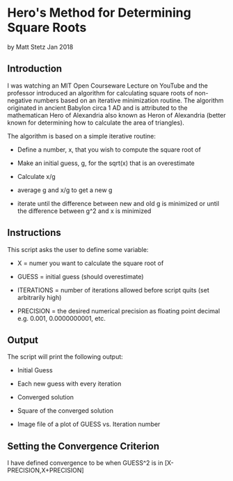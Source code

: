 # Hero's Method for Determining Square Roots

by Matt Stetz
Jan 2018

## Introduction

I was watching an MIT Open Courseware Lecture on YouTube and the professor introduced an algorithm for calculating square roots of non-negative numbers based on an iterative minimization routine. The algorithm originated in ancient Babylon circa 1 AD and is attributed to the mathematican Hero of Alexandria also known as Heron of Alexandria (better known for determining how to calculate the area of triangles).

The algorithm is based on a simple iterative routine:

* Define a number, x, that you wish to compute the square root of

* Make an initial guess, g, for the sqrt(x) that is an overestimate

* Calculate x/g

* average g and x/g to get a new g

* iterate until the difference between new and old g is minimized or until the difference between g^2 and x is minimized  

## Instructions

This script asks the user to define some variable:

* X = numer you want to calculate the square root of

* GUESS = initial guess (should overestimate)

* ITERATIONS = number of iterations allowed before script quits (set arbitrarily high)

* PRECISION = the desired numerical precision as floating point decimal e.g. 0.001, 0.0000000001, etc.

## Output

The script will print the following output:

* Initial Guess

* Each new guess with every iteration

* Converged solution

* Square of the converged solution

* Image file of a plot of GUESS vs. Iteration number 

## Setting the Convergence Criterion

I have defined convergence to be when GUESS^2 is in [X-PRECISION,X+PRECISION]
